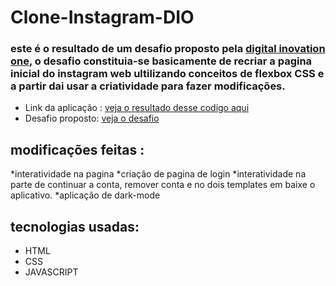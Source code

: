 # Clone-Instagram-DIO 

  ### este é o resultado de um desafio proposto pela [digital inovation one](https://digitalinnovation.one/), o desafio constituia-se basicamente de recriar a pagina inicial do instagram web ultilizando conceitos de flexbox CSS e a partir dai usar a criatividade para fazer modificações.
  
  * Link da aplicação : [veja o resultado desse codigo aqui](https://cocky-joliot-d07c9b.netlify.app/)
  * Desafio proposto: [veja o desafio](https://web.digitalinnovation.one/project/recriando-a-pagina-inicial-do-instagram/learning/9c6e1506-e7c3-473f-8083-6aa4c53d1f45?back=/track/html-web-developer)
  
  ## modificações feitas :
  
  *interatividade na pagina 
  *criação de pagina de login
  *interatividade na parte de continuar a conta, remover conta e no dois templates em baixe o aplicativo.
  *aplicação de dark-mode
  
  ## tecnologias usadas:
  
  * HTML
  * CSS
  * JAVASCRIPT

